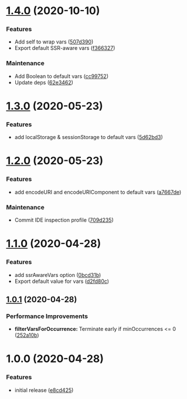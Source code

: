 # [1.4.0](https://github.com/Alorel/rollup-plugin-iife-wrap/compare/1.3.0...1.4.0) (2020-10-10)


### Features

* Add self to wrap vars ([507d390](https://github.com/Alorel/rollup-plugin-iife-wrap/commit/507d390f9226c0a5f074121b9c397fab1fb5701f))
* Export default SSR-aware vars ([f366327](https://github.com/Alorel/rollup-plugin-iife-wrap/commit/f3663272c2812b342e3d9ce1d8c9e86b87877df3))


### Maintenance

* Add Boolean to default vars ([cc99752](https://github.com/Alorel/rollup-plugin-iife-wrap/commit/cc99752b865dd044548e81252bed64775138bf20))
* Update deps ([62e3462](https://github.com/Alorel/rollup-plugin-iife-wrap/commit/62e346209fc9aed8b995a50059884c01929573c6))

# [1.3.0](https://github.com/Alorel/rollup-plugin-iife-wrap/compare/1.2.0...1.3.0) (2020-05-23)


### Features

* add localStorage & sessionStorage to default vars ([5d62bd3](https://github.com/Alorel/rollup-plugin-iife-wrap/commit/5d62bd3cd6062814963d7c177849f3e736ed2aa0))

# [1.2.0](https://github.com/Alorel/rollup-plugin-iife-wrap/compare/1.1.0...1.2.0) (2020-05-23)


### Features

* add encodeURI and encodeURIComponent to default vars ([a7667de](https://github.com/Alorel/rollup-plugin-iife-wrap/commit/a7667deaaa49edf5753e861b8650b255a9ca0e6b))


### Maintenance

* Commit IDE inspection profile ([709d235](https://github.com/Alorel/rollup-plugin-iife-wrap/commit/709d235a8d79857826c8790bd6454283a8ea1921))

# [1.1.0](https://github.com/Alorel/rollup-plugin-iife-wrap/compare/1.0.1...1.1.0) (2020-04-28)


### Features

* add ssrAwareVars option ([0bcd31b](https://github.com/Alorel/rollup-plugin-iife-wrap/commit/0bcd31b32b9040ad1887a74a459a2b3dcac9d961))
* Export default value for vars ([d2fd80c](https://github.com/Alorel/rollup-plugin-iife-wrap/commit/d2fd80cacfd7886e32e9ae9232041589889a1c27))

## [1.0.1](https://github.com/Alorel/rollup-plugin-iife-wrap/compare/1.0.0...1.0.1) (2020-04-28)


### Performance Improvements

* **filterVarsForOccurrence:** Terminate early if minOccurrences <= 0 ([252a10b](https://github.com/Alorel/rollup-plugin-iife-wrap/commit/252a10b1597e8dbcab93339801479c74a19e4389))

# 1.0.0 (2020-04-28)


### Features

* initial release ([e8cd425](https://github.com/Alorel/rollup-plugin-iife-wrap/commit/e8cd425607689570819c439631fac74dec1ec7dd))
